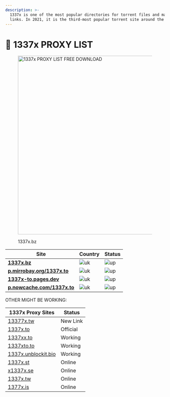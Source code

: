 ```yaml
---
description: >-
  1337x is one of the most popular directories for torrent files and magnet
  links. In 2021, it is the third-most popular torrent site around the world.
---
```


# 🥷 1337x PROXY LIST

<figure><img src="https://upload.wikimedia.org/wikipedia/commons/thumb/b/bb/1337X_logo.svg/320px-1337X_logo.svg.png" alt="1337x PROXY LIST FREE DOWNLOAD" width="563"><figcaption><p>1337x.bz</p></figcaption></figure>

| Site                                                           | Country                                                            | Status                                                       |
| -------------------------------------------------------------- | ------------------------------------------------------------------ | ------------------------------------------------------------ |
| [**1337x.bz**](https://1337x.bz)                               | ![uk](https://thepiratebayproxy.github.io/assets/img/flags/uk.gif) | ![up](https://thepiratebayproxy.github.io/assets/img/up.png) |
| [**p.mirrobay.org/1337x.to**](https://p.mirrobay.org/1337x.to) | ![uk](https://thepiratebayproxy.github.io/assets/img/flags/us.gif) | ![up](https://thepiratebayproxy.github.io/assets/img/up.png) |
| [**1337x-to.pages.dev**](https://1337x-to.pages.dev/)          | ![uk](https://thepiratebayproxy.github.io/assets/img/flags/us.gif) | ![up](https://thepiratebayproxy.github.io/assets/img/up.png) |
| [**p.nowcache.com/1337x.to**](https://p.nowcache.com/1337x.to) | ![uk](https://thepiratebayproxy.github.io/assets/img/flags/us.gif) | ![up](https://thepiratebayproxy.github.io/assets/img/up.png) |

OTHER MIGHT BE WORKING:

| 1337x Proxy Sites                                   | Status   |
| --------------------------------------------------- | -------- |
| [13377x.tw](https://www.13377x.tw/)                 | New Link |
| [1337x.to](https://1337x.to/)                       | Official |
| [1337xx.to](https://www.1337xx.to/)                 | Working  |
| [1337xto.to](https://1337xto.to/)                   | Working  |
| [1337x.unblockit.bio](https://1337x.unblockit.bio/) | Working  |
| [1337x.st](https://1337x.st/)                       | Online   |
| [x1337x.se](https://x1337x.se/)                     | Online   |
| [1337x.tw](https://www.1337x.tw/)                   | Online   |
| [1377x.is](https://www.1377x.is/)                   | Online   |
